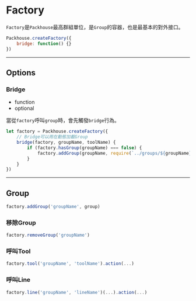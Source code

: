 # Factory

`Factory`是`Packhouse`最高群組單位，是`Group`的容器，也是最基本的對外接口。

```js
Packhouse.createFactory({
    bridge: function() {}
})
```

---

## Options

### Bridge

* function
* optional

當從`factory`呼叫`group`時，會先觸發`bridge`行為。

```js
let factory = Packhouse.createFactory({
    // Bridge可以用在動態加載Group
    bridge(factory, groupName, toolName) {
        if (factory.hasGroup(groupName) === false) {
            factory.addGroup(groupName, require(`../groups/${groupName}`))
        }
    }
})
```

---

## Group

```js
factory.addGroup('groupName', group)
```

### 移除Group

```js
factory.removeGroup('groupName')
```

### 呼叫Tool

```js
factory.tool('groupName', 'toolName').action(...)
```
### 呼叫Line

```js
factory.line('groupName', 'lineName')(...).action(...)
```
